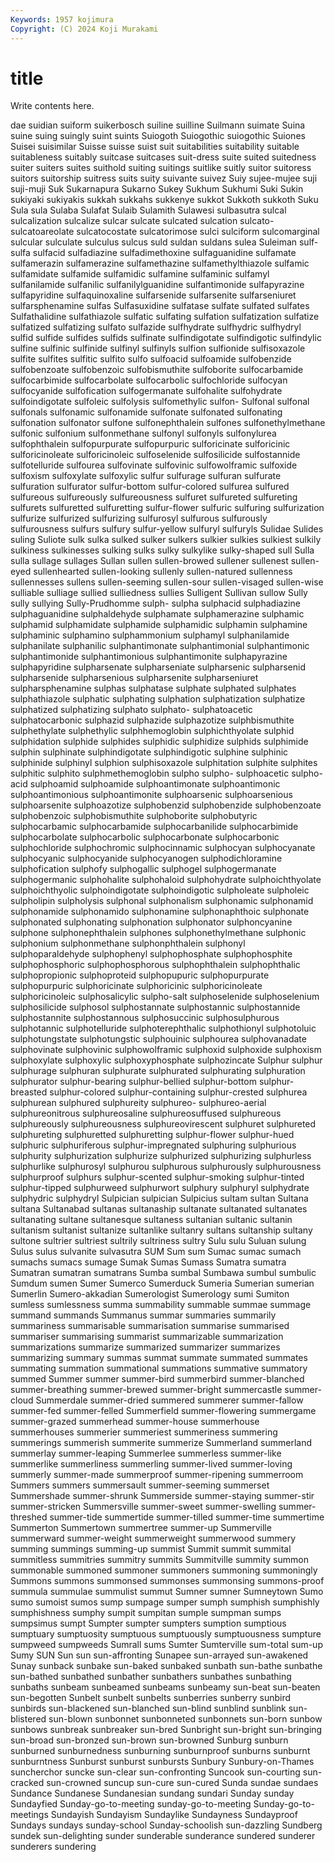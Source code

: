 ```yaml
---
Keywords: 1957 kojimura
Copyright: (C) 2024 Koji Murakami
---
```


# title

Write contents here.



dae suidian suiform suikerbosch suiline suilline Suilmann
suimate Suina suine suing suingly suint suints Suiogoth Suiogothic suiogothic
Suiones Suisei suisimilar Suisse suisse suist suit suitabilities suitability suitable
suitableness suitably suitcase suitcases suit-dress suite suited suitedness suiter suiters
suites suithold suiting suitings suitlike suitly suitor suitoress suitors suitorship
suitress suits suity suivante suivez Suiy sujee-mujee suji suji-muji Suk
Sukarnapura Sukarno Sukey Sukhum Sukhumi Suki Sukin sukiyaki sukiyakis sukkah
sukkahs sukkenye sukkot Sukkoth sukkoth Suku Sula sula Sulaba Sulafat
Sulaib Sulamith Sulawesi sulbasutra sulcal sulcalization sulcalize sulcar sulcate sulcated
sulcation sulcato- sulcatoareolate sulcatocostate sulcatorimose sulci sulciform sulcomarginal sulcular sulculate
sulculus sulcus suld suldan suldans sulea Suleiman sulf- sulfa sulfacid
sulfadiazine sulfadimethoxine sulfaguanidine sulfamate sulfamerazin sulfamerazine sulfamethazine sulfamethylthiazole sulfamic sulfamidate
sulfamide sulfamidic sulfamine sulfaminic sulfamyl sulfanilamide sulfanilic sulfanilylguanidine sulfantimonide sulfapyrazine
sulfapyridine sulfaquinoxaline sulfarsenide sulfarsenite sulfarseniuret sulfarsphenamine sulfas Sulfasuxidine sulfatase sulfate
sulfated sulfates Sulfathalidine sulfathiazole sulfatic sulfating sulfation sulfatization sulfatize sulfatized
sulfatizing sulfato sulfazide sulfhydrate sulfhydric sulfhydryl sulfid sulfide sulfides sulfids
sulfinate sulfindigotate sulfindigotic sulfindylic sulfine sulfinic sulfinide sulfinyl sulfinyls sulfion
sulfionide sulfisoxazole sulfite sulfites sulfitic sulfito sulfo sulfoacid sulfoamide sulfobenzide
sulfobenzoate sulfobenzoic sulfobismuthite sulfoborite sulfocarbamide sulfocarbimide sulfocarbolate sulfocarbolic sulfochloride sulfocyan
sulfocyanide sulfofication sulfogermanate sulfohalite sulfohydrate sulfoindigotate sulfoleic sulfolysis sulfomethylic sulfon-
Sulfonal sulfonal sulfonals sulfonamic sulfonamide sulfonate sulfonated sulfonating sulfonation sulfonator
sulfone sulfonephthalein sulfones sulfonethylmethane sulfonic sulfonium sulfonmethane sulfonyl sulfonyls sulfonylurea
sulfophthalein sulfopurpurate sulfopurpuric sulforicinate sulforicinic sulforicinoleate sulforicinoleic sulfoselenide sulfosilicide sulfostannide
sulfotelluride sulfourea sulfovinate sulfovinic sulfowolframic sulfoxide sulfoxism sulfoxylate sulfoxylic sulfur
sulfurage sulfuran sulfurate sulfuration sulfurator sulfur-bottom sulfur-colored sulfurea sulfured sulfureous
sulfureously sulfureousness sulfuret sulfureted sulfureting sulfurets sulfuretted sulfuretting sulfur-flower sulfuric
sulfuring sulfurization sulfurize sulfurized sulfurizing sulfurosyl sulfurous sulfurously sulfurousness sulfurs
sulfury sulfur-yellow sulfuryl sulfuryls Sulidae Sulides suling Suliote sulk sulka
sulked sulker sulkers sulkier sulkies sulkiest sulkily sulkiness sulkinesses sulking
sulks sulky sulkylike sulky-shaped sull Sulla sulla sullage sullages Sullan
sullen sullen-browed sullener sullenest sullen-eyed sullenhearted sullen-looking sullenly sullen-natured sullenness
sullennesses sullens sullen-seeming sullen-sour sullen-visaged sullen-wise sulliable sulliage sullied sulliedness
sullies Sulligent Sullivan sullow Sully sully sullying Sully-Prudhomme sulph- sulpha
sulphacid sulphadiazine sulphaguanidine sulphaldehyde sulphamate sulphamerazine sulphamic sulphamid sulphamidate sulphamide
sulphamidic sulphamin sulphamine sulphaminic sulphamino sulphammonium sulphamyl sulphanilamide sulphanilate sulphanilic
sulphantimonate sulphantimonial sulphantimonic sulphantimonide sulphantimonious sulphantimonite sulphapyrazine sulphapyridine sulpharsenate sulpharseniate
sulpharsenic sulpharsenid sulpharsenide sulpharsenious sulpharsenite sulpharseniuret sulpharsphenamine sulphas sulphatase sulphate
sulphated sulphates sulphathiazole sulphatic sulphating sulphation sulphatization sulphatize sulphatized sulphatizing
sulphato sulphato- sulphatoacetic sulphatocarbonic sulphazid sulphazide sulphazotize sulphbismuthite sulphethylate sulphethylic
sulphhemoglobin sulphichthyolate sulphid sulphidation sulphide sulphides sulphidic sulphidize sulphids sulphimide
sulphin sulphinate sulphindigotate sulphindigotic sulphine sulphinic sulphinide sulphinyl sulphion sulphisoxazole
sulphitation sulphite sulphites sulphitic sulphito sulphmethemoglobin sulpho sulpho- sulphoacetic sulpho-acid
sulphoamid sulphoamide sulphoantimonate sulphoantimonic sulphoantimonious sulphoantimonite sulphoarsenic sulphoarsenious sulphoarsenite sulphoazotize
sulphobenzid sulphobenzide sulphobenzoate sulphobenzoic sulphobismuthite sulphoborite sulphobutyric sulphocarbamic sulphocarbamide sulphocarbanilide
sulphocarbimide sulphocarbolate sulphocarbolic sulphocarbonate sulphocarbonic sulphochloride sulphochromic sulphocinnamic sulphocyan sulphocyanate
sulphocyanic sulphocyanide sulphocyanogen sulphodichloramine sulphofication sulphofy sulphogallic sulphogel sulphogermanate sulphogermanic
sulphohalite sulphohaloid sulphohydrate sulphoichthyolate sulphoichthyolic sulphoindigotate sulphoindigotic sulpholeate sulpholeic sulpholipin
sulpholysis sulphonal sulphonalism sulphonamic sulphonamid sulphonamide sulphonamido sulphonamine sulphonaphthoic sulphonate
sulphonated sulphonating sulphonation sulphonator sulphoncyanine sulphone sulphonephthalein sulphones sulphonethylmethane sulphonic
sulphonium sulphonmethane sulphonphthalein sulphonyl sulphoparaldehyde sulphophenyl sulphophosphate sulphophosphite sulphophosphoric sulphophosphorous
sulphophthalein sulphophthalic sulphopropionic sulphoproteid sulphopupuric sulphopurpurate sulphopurpuric sulphoricinate sulphoricinic sulphoricinoleate
sulphoricinoleic sulphosalicylic sulpho-salt sulphoselenide sulphoselenium sulphosilicide sulphosol sulphostannate sulphostannic sulphostannide
sulphostannite sulphostannous sulphosuccinic sulphosulphurous sulphotannic sulphotelluride sulphoterephthalic sulphothionyl sulphotoluic sulphotungstate
sulphotungstic sulphouinic sulphourea sulphovanadate sulphovinate sulphovinic sulphowolframic sulphoxid sulphoxide sulphoxism
sulphoxylate sulphoxylic sulphoxyphosphate sulphozincate Sulphur sulphur sulphurage sulphuran sulphurate sulphurated
sulphurating sulphuration sulphurator sulphur-bearing sulphur-bellied sulphur-bottom sulphur-breasted sulphur-colored sulphur-containing sulphur-crested
sulphurea sulphurean sulphured sulphureity sulphureo- sulphureo-aerial sulphureonitrous sulphureosaline sulphureosuffused sulphureous
sulphureously sulphureousness sulphureovirescent sulphuret sulphureted sulphureting sulphuretted sulphuretting sulphur-flower sulphur-hued
sulphuric sulphuriferous sulphur-impregnated sulphuring sulphurious sulphurity sulphurization sulphurize sulphurized sulphurizing
sulphurless sulphurlike sulphurosyl sulphurou sulphurous sulphurously sulphurousness sulphurproof sulphurs sulphur-scented
sulphur-smoking sulphur-tinted sulphur-tipped sulphurweed sulphurwort sulphury sulphuryl sulphydrate sulphydric sulphydryl
Sulpician sulpician Sulpicius sultam sultan Sultana sultana Sultanabad sultanas sultanaship
sultanate sultanated sultanates sultanating sultane sultanesque sultaness sultanian sultanic sultanin
sultanism sultanist sultanize sultanlike sultanry sultans sultanship sultany sultone sultrier
sultriest sultrily sultriness sultry Sulu sulu Suluan sulung Sulus sulus
sulvanite sulvasutra SUM Sum sum Sumac sumac sumach sumachs sumacs
sumage Sumak Sumas Sumass Sumatra sumatra Sumatran sumatran sumatrans Sumba
sumbal Sumbawa sumbul sumbulic Sumdum sumen Sumer Sumerco Sumerduck Sumeria
Sumerian sumerian Sumerlin Sumero-akkadian Sumerologist Sumerology sumi Sumiton sumless sumlessness
summa summability summable summae summage summand summands Summanus summar summaries
summarily summariness summarisable summarisation summarise summarised summariser summarising summarist summarizable
summarization summarizations summarize summarized summarizer summarizes summarizing summary summas summat
summate summated summates summating summation summational summations summative summatory summed
Summer summer summer-bird summerbird summer-blanched summer-breathing summer-brewed summer-bright summercastle summer-cloud
Summerdale summer-dried summered summerer summer-fallow summer-fed summer-felled Summerfield summer-flowering summergame
summer-grazed summerhead summer-house summerhouse summerhouses summerier summeriest summeriness summering summerings
summerish summerite summerize Summerland summerland summerlay summer-leaping Summerlee summerless summer-like
summerlike summerliness summerling summer-lived summer-loving summerly summer-made summerproof summer-ripening summerroom
Summers summers summersault summer-seeming summerset Summershade summer-shrunk Summerside summer-staying summer-stir
summer-stricken Summersville summer-sweet summer-swelling summer-threshed summer-tide summertide summer-tilled summer-time summertime
Summerton Summertown summertree summer-up Summerville summerward summer-weight summerweight summerwood summery
summing summings summing-up summist Summit summit summital summitless summitries summitry
summits Summitville summity summon summonable summoned summoner summoners summoning summoningly
Summons summons summonsed summonses summonsing summons-proof summula summulae summulist summut
Sumner sumner Sumneytown Sumo sumo sumoist sumos sump sumpage sumper
sumph sumphish sumphishly sumphishness sumphy sumpit sumpitan sumple sumpman sumps
sumpsimus sumpt Sumpter sumpter sumpters sumption sumptious sumptuary sumptuosity sumptuous
sumptuously sumptuousness sumpture sumpweed sumpweeds Sumrall sums Sumter Sumterville sum-total
sum-up Sumy SUN Sun sun sun-affronting Sunapee sun-arrayed sun-awakened Sunay
sunback sunbake sun-baked sunbaked sunbath sun-bathe sunbathe sun-bathed sunbathed sunbather
sunbathers sunbathes sunbathing sunbaths sunbeam sunbeamed sunbeams sunbeamy sun-beat sun-beaten
sun-begotten Sunbelt sunbelt sunbelts sunberries sunberry sunbird sunbirds sun-blackened sun-blanched
sun-blind sunblind sunblink sun-blistered sun-blown sunbonnet sunbonneted sunbonnets sun-born sunbow
sunbows sunbreak sunbreaker sun-bred Sunbright sun-bright sun-bringing sun-broad sun-bronzed sun-brown
sun-browned Sunburg sunburn sunburned sunburnedness sunburning sunburnproof sunburns sunburnt sunburntness
Sunburst sunburst sunbursts Sunbury Sunbury-on-Thames suncherchor suncke sun-clear sun-confronting Suncook
sun-courting sun-cracked sun-crowned suncup sun-cure sun-cured Sunda sundae sundaes Sundance
Sundanese Sundanesian sundang sundari Sunday sunday Sundayfied Sunday-go-to-meeting sunday-go-to-meeting Sunday-go-to-meetings
Sundayish Sundayism Sundaylike Sundayness Sundayproof Sundays sundays sunday-school Sunday-schoolish sun-dazzling
Sundberg sundek sun-delighting sunder sunderable sunderance sundered sunderer sunderers sundering
